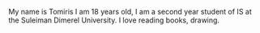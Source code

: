 My name is Tomiris
I am 18 years old, I am a second year student of IS at the Suleiman Dimerel University. I love reading books, drawing.

